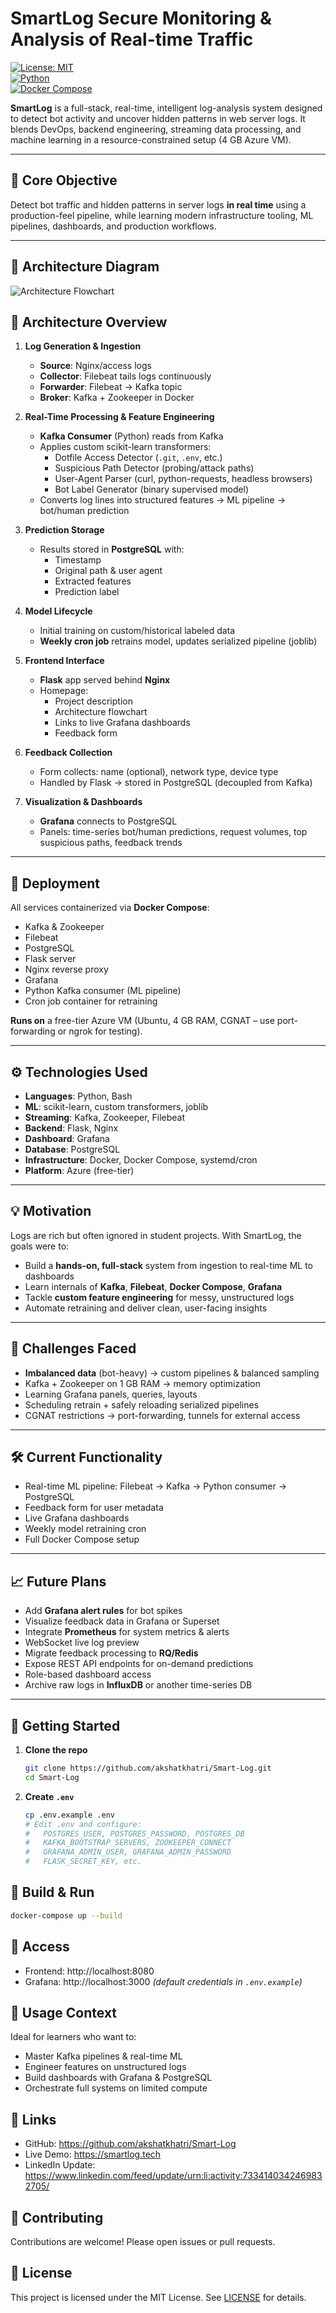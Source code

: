 # SmartLog Secure Monitoring & Analysis of Real-time Traffic

[![License: MIT](https://img.shields.io/badge/License-MIT-blue.svg)](LICENSE)  
[![Python](https://img.shields.io/badge/python-3.8%2B-blue)]()  
[![Docker Compose](https://img.shields.io/badge/docker--compose-v2.0%2B-blue)]()

**SmartLog** is a full-stack, real-time, intelligent log-analysis system designed to detect bot activity and uncover hidden patterns in web server logs. It blends DevOps, backend engineering, streaming data processing, and machine learning in a resource-constrained setup (4 GB Azure VM).

---

## 🎯 Core Objective

Detect bot traffic and hidden patterns in server logs **in real time** using a production-feel pipeline, while learning modern infrastructure tooling, ML pipelines, dashboards, and production workflows.

---

## 🧱 Architecture Diagram
![Architecture Flowchart](flowchart.jpeg)

## 🧱 Architecture Overview
1. **Log Generation & Ingestion**  
   - **Source**: Nginx/access logs  
   - **Collector**: Filebeat tails logs continuously  
   - **Forwarder**: Filebeat → Kafka topic  
   - **Broker**: Kafka + Zookeeper in Docker

2. **Real-Time Processing & Feature Engineering**  
   - **Kafka Consumer** (Python) reads from Kafka  
   - Applies custom scikit-learn transformers:  
     - Dotfile Access Detector (`.git`, `.env`, etc.)  
     - Suspicious Path Detector (probing/attack paths)  
     - User-Agent Parser (curl, python-requests, headless browsers)  
     - Bot Label Generator (binary supervised model)  
   - Converts log lines into structured features → ML pipeline → bot/human prediction

3. **Prediction Storage**  
   - Results stored in **PostgreSQL** with:  
     - Timestamp  
     - Original path & user agent  
     - Extracted features  
     - Prediction label

4. **Model Lifecycle**  
   - Initial training on custom/historical labeled data  
   - **Weekly cron job** retrains model, updates serialized pipeline (joblib)

5. **Frontend Interface**  
   - **Flask** app served behind **Nginx**  
   - Homepage:  
     - Project description  
     - Architecture flowchart  
     - Links to live Grafana dashboards  
     - Feedback form

6. **Feedback Collection**  
   - Form collects: name (optional), network type, device type  
   - Handled by Flask → stored in PostgreSQL (decoupled from Kafka)

7. **Visualization & Dashboards**  
   - **Grafana** connects to PostgreSQL  
   - Panels: time-series bot/human predictions, request volumes, top suspicious paths, feedback trends

---

## 🐳 Deployment

All services containerized via **Docker Compose**:

- Kafka & Zookeeper  
- Filebeat  
- PostgreSQL  
- Flask server  
- Nginx reverse proxy  
- Grafana  
- Python Kafka consumer (ML pipeline)  
- Cron job container for retraining

**Runs on** a free-tier Azure VM (Ubuntu, 4 GB RAM, CGNAT – use port-forwarding or ngrok for testing).

---

## ⚙️ Technologies Used

- **Languages**: Python, Bash  
- **ML**: scikit-learn, custom transformers, joblib  
- **Streaming**: Kafka, Zookeeper, Filebeat  
- **Backend**: Flask, Nginx  
- **Dashboard**: Grafana  
- **Database**: PostgreSQL  
- **Infrastructure**: Docker, Docker Compose, systemd/cron  
- **Platform**: Azure (free-tier)

---

## 💡 Motivation

Logs are rich but often ignored in student projects. With SmartLog, the goals were to:

- Build a **hands-on, full-stack** system from ingestion to real-time ML to dashboards  
- Learn internals of **Kafka**, **Filebeat**, **Docker Compose**, **Grafana**  
- Tackle **custom feature engineering** for messy, unstructured logs  
- Automate retraining and deliver clean, user-facing insights

---

## 🧠 Challenges Faced

- **Imbalanced data** (bot-heavy) → custom pipelines & balanced sampling  
- Kafka + Zookeeper on 1 GB RAM → memory optimization  
- Learning Grafana panels, queries, layouts  
- Scheduling retrain + safely reloading serialized pipelines  
- CGNAT restrictions → port-forwarding, tunnels for external access

---

## 🛠️ Current Functionality

- Real-time ML pipeline: Filebeat → Kafka → Python consumer → PostgreSQL  
- Feedback form for user metadata  
- Live Grafana dashboards  
- Weekly model retraining cron  
- Full Docker Compose setup

---

## 📈 Future Plans

- Add **Grafana alert rules** for bot spikes  
- Visualize feedback data in Grafana or Superset  
- Integrate **Prometheus** for system metrics & alerts  
- WebSocket live log preview  
- Migrate feedback processing to **RQ/Redis**  
- Expose REST API endpoints for on-demand predictions  
- Role-based dashboard access  
- Archive raw logs in **InfluxDB** or another time-series DB

---

## 🚀 Getting Started

1. **Clone the repo**  
   ```bash
   git clone https://github.com/akshatkhatri/Smart-Log.git
   cd Smart-Log
2. **Create `.env`**  
   ```bash
   cp .env.example .env
   # Edit .env and configure:
   #   POSTGRES_USER, POSTGRES_PASSWORD, POSTGRES_DB
   #   KAFKA_BOOTSTRAP_SERVERS, ZOOKEEPER_CONNECT
   #   GRAFANA_ADMIN_USER, GRAFANA_ADMIN_PASSWORD
   #   FLASK_SECRET_KEY, etc.
   
## 🚀 Build & Run
``` bash
docker-compose up --build
```
## 🔗 Access

- Frontend: http://localhost:8080  
- Grafana: http://localhost:3000  *(default credentials in `.env.example`)*

## 📎 Usage Context

Ideal for learners who want to:

- Master Kafka pipelines & real-time ML  
- Engineer features on unstructured logs  
- Build dashboards with Grafana & PostgreSQL  
- Orchestrate full systems on limited compute

## 🔗 Links

- GitHub: https://github.com/akshatkhatri/Smart-Log  
- Live Demo: https://smartlog.tech  
- LinkedIn Update: https://www.linkedin.com/feed/update/urn:li:activity:7334140342469832705/

## 🤝 Contributing

Contributions are welcome! Please open issues or pull requests.

## 📄 License

This project is licensed under the MIT License. See [LICENSE](LICENSE) for details.
